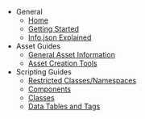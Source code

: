 * General
    * [Home](README.md)
    * [Getting Started](_general/Getting-Started-With-Modding.md)
    * [Info.json Explained](_general/Info-JSON.md)
* Asset Guides
    * [General Asset Information](_art/General-Asset-Info.md)
    * [Asset Creation Tools](_art/Asset-Creation-Tool.md)
* Scripting Guides
    * [Restricted Classes/Namespaces](_scripting/Restricted-Namespace.md)
    * [Components](_scripting/Components.md)
    * [Classes](_scripting/Classes.md)
    * [Data Tables and Tags](_scripting/Data-Tables-and-Their-Tags.md)
